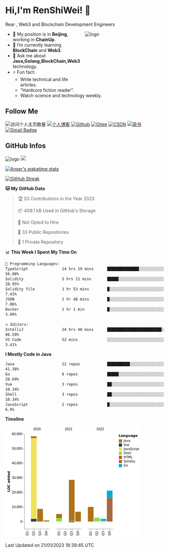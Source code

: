 <!--
**duktig666/duktig666** is a ✨ _special_ ✨ repository because its `README.md` (this file) appears on your GitHub profile.

Here are some ideas to get you started:

- 🔭 I’m currently working on ...
- 🌱 I’m currently learning ...
- 👯 I’m looking to collaborate on ...
- 🤔 I’m looking for help with ...
- 💬 Ask me about ...
- 📫 How to reach me: ...
- 😄 Pronouns: ...
- ⚡ Fun fact: ...

-->



# Hi,I'm RenShiWei! 👋
Rear , Web3 and Blockchain Development Engineers

<img src="https://github-readme-stats-git-masterrstaa-rickstaa.vercel.app/api?username=duktig666&show_icons=true&count_private=true&theme=vue" alt="logo" height="160" align="right" width="50%" />

- 🔭 My position is in **Beijing**, working in **ChainUp**.
- 🌱 I’m currently learning **BlockChain** and **Web3**.
- 💬 Ask me about **Java,Golang,BlockChain,Web3** technology.
- ⚡ Fun fact: 
  - Write technical and life articles.
  - "Hardcore fiction reader".
  - Watch science and technology weekly.

## Follow Me
![访问个人主页数量](https://komarev.com/ghpvc/?username=duktig666&color=green)
[![个人博客](https://img.shields.io/badge/-个人博客（duktig.cn）-c14438?style=flat-square&logo=B&logoColor=white)](https://duktig.cn/)
[![Github](https://img.shields.io/github/followers/duktig666?label=Github&style=social)](https://github.com/duktig666)
[![Gitee](https://img.shields.io/badge/-码云-EA4335?style=flat-square&logo=Gitee&logoColor=white)](https://gitee.com/duktig666)
[![CSDN](https://img.shields.io/badge/-CSDN-c14438?style=flat-square&logo=C&logoColor=white)](https://blog.csdn.net/qq_42937522?spm=1000.2115.3001.5343)
[![简书](https://img.shields.io/badge/-简书-c14438?style=flat-square&logo=简&logoColor=white)](https://www.jianshu.com/u/421632ec0dc8)
[![Gmail Badge](https://img.shields.io/badge/gmail-ren_shi_wei@qq.com-Green?style=flat-square&logo=Gmail&logoColor=white&link=mailto:ren_shi_wei@163.com)](mailto:ren_shi_wei@163.com)

## GitHub Infos
<img src="https://github-profile-trophy.vercel.app/?username=duktig666&theme=flat&column=7" alt="logo" height="160" align="center" style="margin: auto;" />

<a href="https://github.com/duktig666">
  <img src="https://github-readme-stats-git-masterrstaa-rickstaa.vercel.app/api/top-langs/?username=duktig666&layout=compact&theme=vue" />
</a>

[![Anser's wakatime stats](https://github-readme-stats.vercel.app/api/wakatime?username=duktig666&layout=compact&custom_title=Wakatime%20Stats%20(this%20week))](https://wakatime.com/@duktig666)

[![GitHub Streak](https://github-readme-streak-stats.herokuapp.com/?user=duktig666&theme=vue)](https://github.com/duktig666)

<!--START_SECTION:waka-->
**🐱 My GitHub Data** 

> 🏆 53 Contributions in the Year 2023
 > 
> 📦 409.1 kB Used in GitHub's Storage 
 > 
> 🚫 Not Opted to Hire
 > 
> 📜 33 Public Repositories 
 > 
> 🔑 1 Private Repository 
 > 
📊 **This Week I Spent My Time On** 

```text
💬 Programming Languages: 
TypeScript               14 hrs 19 mins      ██████████████░░░░░░░░░░░   56.08% 
Solidity                 5 hrs 21 mins       █████░░░░░░░░░░░░░░░░░░░░   20.95% 
Solidity file            1 hr 53 mins        █░░░░░░░░░░░░░░░░░░░░░░░░   7.43% 
JSON                     1 hr 48 mins        █░░░░░░░░░░░░░░░░░░░░░░░░   7.06% 
Docker                   1 hr 1 min          █░░░░░░░░░░░░░░░░░░░░░░░░   3.99%

🔥 Editors: 
IntelliJ                 24 hrs 40 mins      ████████████████████████░   96.59% 
VS Code                  52 mins             ░░░░░░░░░░░░░░░░░░░░░░░░░   3.41%

```

**I Mostly Code in Java** 

```text
Java                     12 repos            ██████████░░░░░░░░░░░░░░░   41.38% 
Go                       6 repos             █████░░░░░░░░░░░░░░░░░░░░   20.69% 
Vue                      3 repos             ██░░░░░░░░░░░░░░░░░░░░░░░   10.34% 
Shell                    3 repos             ██░░░░░░░░░░░░░░░░░░░░░░░   10.34% 
JavaScript               2 repos             █░░░░░░░░░░░░░░░░░░░░░░░░   6.9%

```


**Timeline**

![Chart not found](https://raw.githubusercontent.com/duktig666/duktig666/main/charts/bar_graph.png) 


 Last Updated on 21/01/2023 18:39:45 UTC
<!--END_SECTION:waka-->

